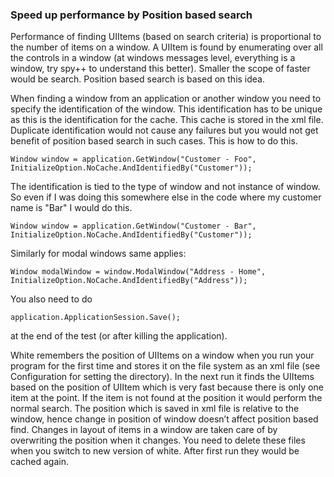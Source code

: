 ### Speed up performance by Position based search

Performance of finding UIItems (based on search criteria) is proportional to the number of items on a window. A UIItem is found by enumerating over all the controls in a window (at windows messages level, everything is a window, try spy++ to understand this better). Smaller the scope of faster would be search. Position based search is based on this idea.

When finding a window from an application or another window you need to specify the identification of the window. This identification has to be unique as this is the identification for the cache. This cache is stored in the xml file. Duplicate identification would not cause any failures but you would not get benefit of position based search in such cases. This is how to do this.

	Window window = application.GetWindow("Customer - Foo", InitializeOption.NoCache.AndIdentifiedBy("Customer"));

The identification is tied to the type of window and not instance of window. So even if I was doing this somewhere else in the code where my customer name is "Bar" I would do this.

	Window window = application.GetWindow("Customer - Bar", InitializeOption.NoCache.AndIdentifiedBy("Customer"));

Similarly for modal windows same applies:

	Window modalWindow = window.ModalWindow("Address - Home", InitializeOption.NoCache.AndIdentifiedBy("Address"));

You also need to do

	application.ApplicationSession.Save();

at the end of the test (or after killing the application).

White remembers the position of UIItems on a window when you run your program for the first time and stores it on the file system as an xml file (see Configuration for setting the directory). In the next run it finds the UIItems based on the position of UIItem which is very fast because there is only one item at the point. If the item is not found at the position it would perform the normal search.
The position which is saved in xml file is relative to the window, hence change in position of window doesn’t affect position based find. Changes in layout of items in a window are taken care of by overwriting the position when it changes. You need to delete these files when you switch to new version of white. After first run they would be cached again.